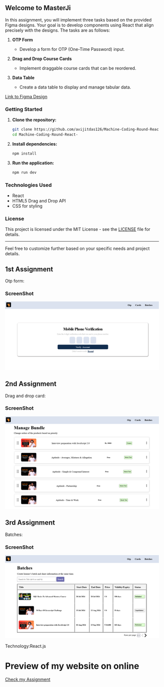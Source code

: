 

## Welcome to MasterJi

In this assignment, you will implement three tasks based on the provided Figma designs. Your goal is to develop components using React that align precisely with the designs. The tasks are as follows:

1. **OTP Form**
   - Develop a form for OTP (One-Time Password) input.

2. **Drag and Drop Course Cards**
   - Implement draggable course cards that can be reordered.

3. **Data Table**
   - Create a data table to display and manage tabular data.

[Link to Figma Design](https://www.figma.com/design/Q6WXf1sbhMReexH4wuzeod/MasterJi-assignments?node-id=15-265&t=wgcIGUj8cYmfyyYf-0) 

### Getting Started

1. **Clone the repository:**
   ```bash
   git clone https://github.com/avijitdas126/Machine-Coding-Round-React-.git
   cd Machine-Coding-Round-React-
   ```

2. **Install dependencies:**
   ```bash
   npm install
   ```

3. **Run the application:**
   ```bash
   npm run dev
   ```

### Technologies Used

- React
- HTML5 Drag and Drop API
- CSS for styling

### License

This project is licensed under the MIT License - see the [LICENSE](LICENSE) file for details.

---

Feel free to customize further based on your specific needs and project details.

## 1st Assignment

Otp form:
### ScreenShot

![ScreenShot of Otp](<public/Screenshot 2024-07-24 at 23-14-59 Assignment.png>)

## 2nd Assignment

 Drag and drop card:
### ScreenShot

![ScreenShot of card](<public/Screenshot 2024-07-24 at 23-15-23 Assignment.png>)

## 3rd Assignment

 Batches:
### ScreenShot

![ScreenShot of card](<public/Screenshot 2024-07-24 at 23-15-40 Assignment.png>)

Technology:React.js

# Preview of my website on online

<a href="">Check my Assignment</a>

